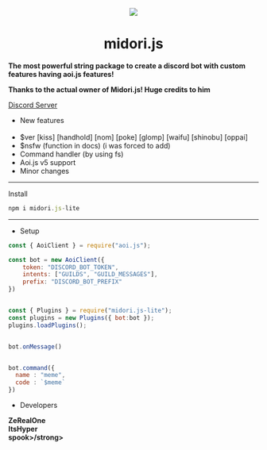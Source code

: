 <p align="center">
  <img src="https://media.discordapp.net/attachments/1033604720570404874/1040123011187081226/500px-493Arceus.png" />
</p>
<h1 align="center">midori.js</h1>


**The most powerful string package to create a discord bot with custom features having aoi.js features!**

**Thanks to the actual owner of Midori.js! Huge credits to him**


[Discord Server]([https://discord.gg/xPURT2B3sA](https://discord.gg/CHXQzQ6t))


* New features <br> <br>
* $ver [kiss] [handhold] [nom] [poke] [glomp] [waifu] [shinobu] [oppai] <br>
* $nsfw (function in docs) (i was forced to add) <br>
* Command handler (by using fs) <br>
* Aoi.js v5 support <br>
* Minor changes <br>



---



Install


```js
npm i midori.js-lite
```

---
* Setup

```js
const { AoiClient } = require("aoi.js");

const bot = new AoiClient({
    token: "DISCORD_BOT_TOKEN",
    intents: ["GUILDS", "GUILD_MESSAGES"],
    prefix: "DISCORD_BOT_PREFIX"
})


const { Plugins } = require("midori.js-lite"); 
const plugins = new Plugins({ bot:bot }); 
plugins.loadPlugins(); 


bot.onMessage()


bot.command({
  name : "meme",
  code : `$meme`
})
```

* Developers

<strong>ZeRealOne</strong>
<br>
<strong>ItsHyper</strong>
<br>
<strong>spook>/strong>






